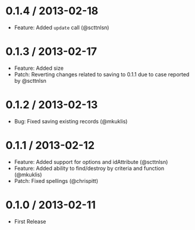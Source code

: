 0.1.4 / 2013-02-18
==================
* Feature: Added `update` call (@scttnlsn)

0.1.3 / 2013-02-17
==================
* Feature: Added size
* Patch: Reverting changes related to saving to 0.1.1 due to case reported by @scttnlsn

0.1.2 / 2013-02-13
==================
* Bug: Fixed saving existing records (@mkuklis)

0.1.1 / 2013-02-12
==================
* Feature: Added support for options and idAttribute (@scttnlsn)
* Feature: Added ability to find/destroy by criteria and function (@mkuklis)
* Patch: Fixed spellings (@chrispitt)

0.1.0 / 2013-02-11
==================
* First Release
